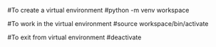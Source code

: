 #To create a virtual environment
#python -m venv workspace

#To work in the virtual environment
#source workspace/bin/activate

#To exit from virtual environment
#deactivate

